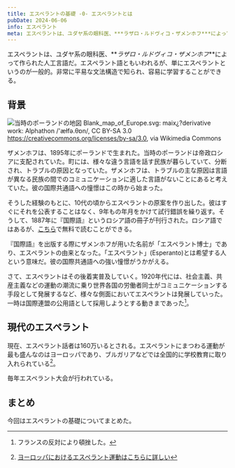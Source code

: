 ```yaml
---
title: エスペラントの基礎 -0- エスペラントとは
pubDate: 2024-06-06
info: エスペラント
meta: エスペラントは、ユダヤ系の眼科医、***ラザロ・ルドヴィコ・ザメンホフ***によって作られた人工言語だ。エスペラント語ともいわれるが、単にエスペラントというのが一般的。非常に平易な文法構造で知られ、容易に学習することができる。
---
```


エスペラントは、ユダヤ系の眼科医、**_ラザロ・ルドヴィコ・ザメンホフ_**によって作られた人工言語だ。エスペラント語ともいわれるが、単にエスペラントというのが一般的。非常に平易な文法構造で知られ、容易に学習することができる。

## 背景

![当時のポーランドの地図](/images/poland-map.png)
Blank_map_of_Europe.svg: maix¿?derivative work: Alphathon /'æɫfə.θɒn/, CC BY-SA 3.0 <https://creativecommons.org/licenses/by-sa/3.0>, via Wikimedia Commons

ザメンホフは、1895年にポーランドで生まれた。当時のポーランドは帝政ロシアに支配されていた。町には、様々な違う言語を話す民族が暮らしていて、分断され、トラブルの原因となっていた。ザメンホフは、トラブルの主な原因は言語が異なる民族の間でのコミュニケーションに適した言語がないことにあると考えていた。彼の国際共通語への憧憬はこの時から始まった。

そうした経験のもとに、10代の頃からエスペラントの原案を作り出した。彼はすぐにそれを公表することはなく、9年もの年月をかけて試行錯誤を繰り返す。そうして、1887年に『国際語』というロシア語の冊子が刊行された。ロシア語ではあるが、[こちら](https://ru.wikisource.org/wiki/%D0%98%D0%BD%D0%B4%D0%B5%D0%BA%D1%81:Unua_Libro_ru_1st_ed.pdf)で無料で読むことができる。

『国際語』を出版する際にザメンホフが用いた名前が「エスペラント博士」であり、エスペラントの由来となった。「エスペラント」(Esperanto)とは希望する人という意味だ。彼の国際共通語への強い憧憬がうかがえる。

さて、エスペラントはその後着実普及していく。1920年代には、社会主義、共産主義などの運動の潮流に乗り世界各国の労働者同士がコミュニケーションする手段として発展するなど、様々な側面においてエスペラントは発展していった。一時は国際連盟の公用語として採用しようとする動きまであった[^1]。

[^1]: フランスの反対により頓挫した。

## 現代のエスペラント

現在、エスペラント話者は160万いるとされる。エスペラントにまつわる運動が最も盛んなのはヨーロッパであり、ブルガリアなどでは全国的に学校教育に取り入れられている[^2]。

[^2]: [ヨーロッパにおけるエスペラント運動はこちらに詳しい](https://meiji.repo.nii.ac.jp/record/7554/files/kyouyoronshu_187_127.pdf)

毎年エスペラント大会が行われている。

## まとめ

今回はエスペラントの基礎についてまとめた。

